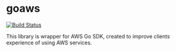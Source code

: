 # goaws

[![Build Status](https://travis-ci.com/Ryanair/go-aws.svg?branch=master)](https://travis-ci.com/Ryanair/go-aws)

This library is wrapper for AWS Go SDK, created to improve clients experience of using AWS services.
